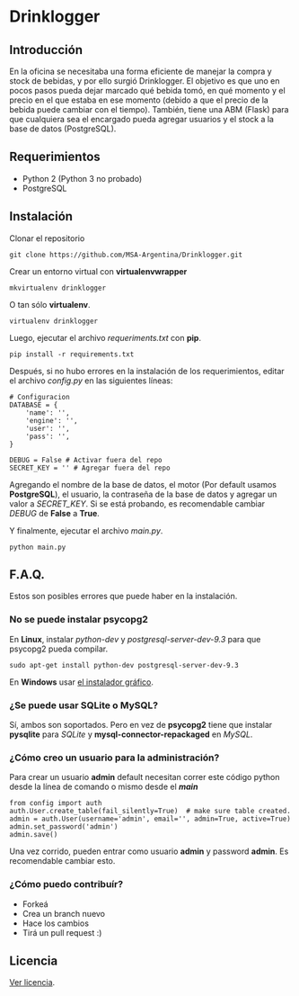 Drinklogger
===========

Introducción
------------

En la oficina se necesitaba una forma eficiente de manejar la compra y stock de bebidas, y por ello surgió Drinklogger. El objetivo es que uno en pocos pasos pueda dejar marcado qué bebida tomó, en qué momento y el precio en el que estaba en ese momento (debido a que el precio de la bebida puede cambiar con el tiempo). También, tiene una ABM (Flask) para que cualquiera sea el encargado pueda agregar usuarios y el stock a la base de datos (PostgreSQL).

Requerimientos
--------------

* Python 2 (Python 3 no probado)
* PostgreSQL

Instalación
------------

Clonar el repositorio

    git clone https://github.com/MSA-Argentina/Drinklogger.git

Crear un entorno virtual con **virtualenvwrapper**

    mkvirtualenv drinklogger

O tan sólo **virtualenv**.

    virtualenv drinklogger

Luego, ejecutar el archivo _requeriments.txt_ con **pip**.

    pip install -r requirements.txt

Después, si no hubo errores en la instalación de los requerimientos, editar el archivo _config.py_ en las siguientes líneas:

    # Configuracion
    DATABASE = {
        'name': '',
        'engine': '',
        'user': '',
        'pass': '',
    }

    DEBUG = False # Activar fuera del repo
    SECRET_KEY = '' # Agregar fuera del repo

Agregando el nombre de la base de datos, el motor (Por default usamos **PostgreSQL**), el usuario, la contraseña de la base de datos y agregar un valor a *SECRET_KEY*. Si se está probando, es recomendable cambiar _DEBUG_ de **False** a **True**.

Y finalmente, ejecutar el archivo *main.py*.

    python main.py

F.A.Q.
------

Estos son posibles errores que puede haber en la instalación.

### No se puede instalar psycopg2

En **Linux**, instalar _python-dev_ y _postgresql-server-dev-9.3_ para que psycopg2 pueda compilar.

    sudo apt-get install python-dev postgresql-server-dev-9.3

En **Windows** usar [el instalador gráfico](http://stickpeople.com/projects/python/win-psycopg/).

### ¿Se puede usar SQLite o MySQL?

Sí, ambos son soportados. Pero en vez de **psycopg2** tiene que instalar **pysqlite** para _SQLite_ y **mysql-connector-repackaged** en _MySQL_.

### ¿Cómo creo un usuario para la administración?

Para crear un usuario **admin** default necesitan correr este código python desde la línea de comando o mismo desde el _____main_____

    from config import auth
    auth.User.create_table(fail_silently=True)  # make sure table created.
    admin = auth.User(username='admin', email='', admin=True, active=True)
    admin.set_password('admin')
    admin.save()

Una vez corrido, pueden entrar como usuario **admin** y password **admin**. Es recomendable cambiar esto.

### ¿Cómo puedo contribuír?

* Forkeá
* Crea un branch nuevo
* Hace los cambios
* Tirá un pull request :)

Licencia
--------

[Ver licencia](https://raw.githubusercontent.com/MSA-Argentina/Drinklogger/master/LICENSE).
